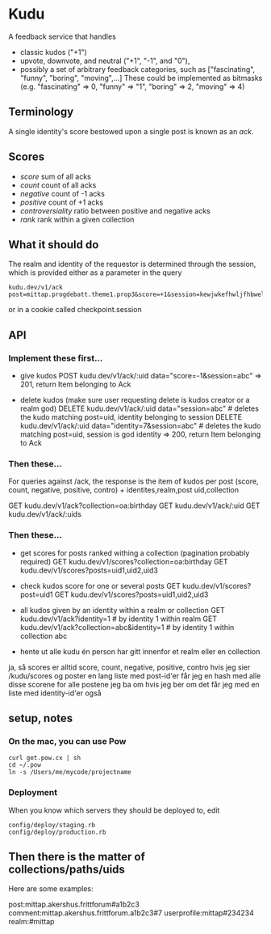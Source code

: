 # Kudu

A feedback service that handles
* classic kudos ("+1")
* upvote, downvote, and neutral ("+1", "-1", and "0"),
* possibly a set of arbitrary feedback categories, such as ["fascinating", "funny", "boring", "moving",...]
  These could be implemented as bitmasks (e.g. "fascinating" => 0, "funny" => "1", "boring" => 2, "moving" => 4)

## Terminology

A single identity's score bestowed upon a single post is known as an *ack*.

## Scores

- _score_ sum of all acks
- _count_ count of all acks
- _negative_ count of -1 acks
- _positive_ count of +1 acks
- _controversiality_ ratio between positive and negative acks
- _rank_ rank within a given collection

## What it should do

The realm and identity of the requestor is determined through the session, which is provided either as a parameter in the query

    kudu.dev/v1/ack post=mittap.progdebatt.theme1.prop3&score=+1&session=kewjwkefhwljfhbwelfjhe

or in a cookie called checkpoint.session

## API

### Implement these first...

* give kudos
  POST kudu.dev/v1/ack/:uid data="score=-1&session=abc"
  => 201, return Item belonging to Ack

* delete kudos (make sure user requesting delete is kudos creator or a realm god)
  DELETE kudu.dev/v1/ack/:uid data="session=abc" # deletes the kudo matching post=uid, identity belonging to session
  DELETE kudu.dev/v1/ack/:uid data="identity=7&session=abc" # deletes the kudo matching post=uid, session is god identity
  => 200, return Item belonging to Ack



### Then these...

For queries against /ack, the response is the item of kudos per post
    (score, count, negative, positive, contro) + identites,realm,post uid,collection

  GET kudu.dev/v1/ack?collection=oa:birthday
  GET kudu.dev/v1/ack/:uid
  GET kudu.dev/v1/ack/:uids


### Then these...

* get scores for posts ranked withing a collection (pagination probably required)
  GET kudu.dev/v1/scores?collection=oa:birthday
  GET kudu.dev/v1/scores?posts=uid1,uid2,uid3

* check kudos score for one or several posts
  GET  kudu.dev/v1/scores?post=uid1
  GET  kudu.dev/v1/scores?posts=uid1,uid2,uid3

* all kudos given by an identity within a realm or collection
  GET  kudu.dev/v1/ack?identity=1 # by identity 1 within realm
  GET  kudu.dev/v1/ack?collection=abc&identity=1 # by identity 1 within collection abc

* hente ut alle kudu én person har gitt innenfor et realm eller en collection

ja, så scores er alltid score, count, negative, positive, contro
hvis jeg sier /kudu/scores og poster en lang liste med post-id'er får jeg en hash med alle disse scorene for alle postene jeg ba om
hvis jeg ber om det får jeg med en liste med identity-id'er også

## setup, notes

### On the mac, you can use Pow

    curl get.pow.cx | sh
    cd ~/.pow
    ln -s /Users/me/mycode/projectname

### Deployment
When you know which servers they should be deployed to, edit

    config/deploy/staging.rb
    config/deploy/production.rb


## Then there is the matter of collections/paths/uids

Here are some examples:

  post:mittap.akershus.frittforum#a1b2c3
  comment:mittap.akershus.frittforum.a1b2c3#7
  userprofile:mittap#234234
  realm:#mittap
